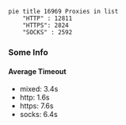 
```mermaid
pie title 16969 Proxies in list
    "HTTP" : 12811
    "HTTPS": 2824
    "SOCKS" : 2592
```

### Some Info
#### Average Timeout

- mixed: 3.4s
- http: 1.6s
- https: 7.6s
- socks: 6.4s